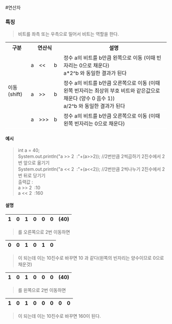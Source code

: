 #연산자
### 특징
>비트를 좌측 또는 우측으로 밀어서 비트는 역할을 한다.

<table style="border-collapse:collapse">
	<tr style="border-bottom:1px solid white">
		<th>구분</th>
		<th colspan="3">연산식</th>
		<th>설명</th>
	</tr>
	<tr style="border-bottom:1px solid white">
		<td rowspan="3">이동(shift)</td>
		<td>a</td>
		<td><<</td>
		<td>b&nbsp;</td>
		<td>정수 a의 비트를 b만큼 왼쪽으로 이동 (이때 빈자리는 0으로 채운다)<br> a*2^b 와 동일한 결과가 된다</td>
	</tr>
	<tr style="border-bottom:1px solid white">
		<td>a</td>
		<td>>></td>
		<td>b&nbsp;</td>
		<td>정수 a의 비트를 b만큼 오른쪽으로 이동 (이때 왼쪽 빈자리는 최상위 부호 비트와 같은값으로 채운다 (양수 0 음수 1))<br> a/2^b 와 동일한 결과가 된다</td>
	</tr>
	<tr style="border-bottom:1px solid white">
		<td>a</td>
		<td>>>></td>
		<td>b&nbsp; </td>
		<td>정수 a의 비트를 b만큼 오른쪽으로 이동 (이때 왼쪽 빈자리는 0으로 채운다)</td>
	</tr>
</table>

#### 예시
>int a = 40;  
>System.out.println("a >> 2  :"+(a>>2)); //2번만큼 2씩곱하기 2진수에서 2번 앞으로 옮기기  
>System.out.println("a << 2  :"+(a<<2)); //2번만큼 2씩나누기 2진수에서 2번 뒤로 당기기  
> 출력값 :   
> a >> 2  :10  
> a << 2  :160

#### 설명
|1|0|1|0|0|0|(40)|
|---|---|---|---|---|---|---|
> 를 오른쪽으로 2번 이동하면

|0|0|1|0|1|0|
|---|---|---|---|---|---|
> 이 되는데 이는 10진수로 바꾸면 10 과 같다(왼쪽의 빈자리는 양수이므로 0으로 채운것)

|1|0|1|0|0|0|(40)|
|---|---|---|---|---|---|---|
>를 왼쪽으로 2번 이동하면

|1|0|1|0|0|0|0|0|
|---|---|---|---|---|---|---|---|
> 이 되는데 이는 10진수로 바꾸면 160이 된다.


